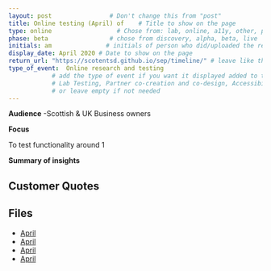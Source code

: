 ```yaml
---
layout: post                # Don't change this from "post"
title: Online testing (April) of    # Title to show on the page
type: online                  # Chose from: lab, online, a11y, other, partner
phase: beta                 # chose from discovery, alpha, beta, live
initials: am               # initials of person who did/uploaded the research
display_date: April 2020 # Date to show on the page
return_url: "https://scotentsd.github.io/sep/timeline/" # leave like this         
type_of_event:  Online research and testing            
            # add the type of event if you want it displayed added to the heading when the post if clicked on
            # Lab Testing, Partner co-creation and co-design, Accessibility, Online research and testing, Events, F2F and testing
            # or leave empty if not needed
---
```


**Audience**
-Scottish & UK Business owners

**Focus**

To test functionality around
1

**Summary of insights**

###

## Customer Quotes

## Files
- [April](https://scotentsd.github.io/sep/files/)
- [April](https://scotentsd.github.io/sep/files/)
- [April](https://scotentsd.github.io/sep/files/)
- [April](https://scotentsd.github.io/sep/files/)
